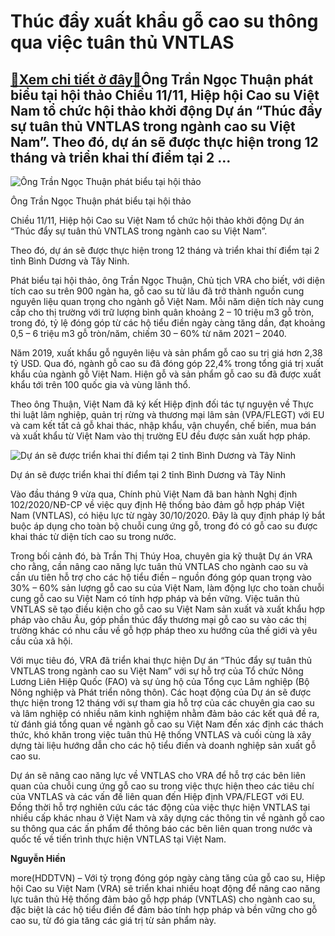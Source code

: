 Thúc đẩy xuất khẩu gỗ cao su thông qua việc tuân thủ VNTLAS
===========================================================

[:gift:Xem chi tiết ở đây:gift:](https://hddtvn.com/thuc-day-xuat-khau-go-cao-su-thong-qua-viec-tuan-thu-vntlas/)Ông Trần Ngọc Thuận phát biểu tại hội thảo Chiều 11/11, Hiệp hội Cao su Việt Nam tổ chức hội thảo khởi động Dự án “Thúc đẩy sự tuân thủ VNTLAS trong ngành cao su Việt Nam”. Theo đó, dự án sẽ được thực hiện trong 12 tháng và triển khai thí điểm tại 2 …
-----------------------------------------------------------------------------------------------------------------------------------------------------------------------------------------------------------------------------------------------------------





![Ông Trần Ngọc Thuận phát biểu tại hội thảo](https://hddtvn.com/wp-content/uploads/2021/01/5752_oYng_ThuaYYn.jpg "Ông Trần Ngọc Thuận phát biểu tại hội thảo")


Ông Trần Ngọc Thuận phát biểu tại hội thảo



Chiều 11/11, Hiệp hội Cao su Việt Nam tổ chức hội thảo khởi động Dự án “Thúc đẩy sự tuân thủ VNTLAS trong ngành cao su Việt Nam”.


Theo đó, dự án sẽ được thực hiện trong 12 tháng và triển khai thí điểm tại 2 tỉnh Bình Dương và Tây Ninh.


Phát biểu tại hội thảo, ông Trần Ngọc Thuận, Chủ tịch VRA cho biết, với diện tích cao su trên 900 ngàn ha, gỗ cao su từ lâu đã trở thành nguồn cung nguyên liệu quan trọng cho ngành gỗ Việt Nam. Mỗi năm diện tích này cung cấp cho thị trường với trữ lượng bình quân khoảng 2 – 10 triệu m3 gỗ tròn, trong đó, tỷ lệ đóng góp từ các hộ tiểu điền ngày càng tăng dần, đạt khoảng 0,5 – 6 triệu m3 gỗ tròn/năm, chiếm 30 – 60% từ năm 2021 – 2040.


Năm 2019, xuất khẩu gỗ nguyên liệu và sản phẩm gỗ cao su trị giá hơn 2,38 tỷ USD. Qua đó, ngành gỗ cao su đã đóng góp 22,4% trong tổng giá trị xuất khẩu của ngành gỗ Việt Nam. Hiện gỗ và sản phẩm gỗ cao su đã được xuất khẩu tới trên 100 quốc gia và vùng lãnh thổ.


Theo ông Thuận, Việt Nam đã ký kết Hiệp định đối tác tự nguyện về Thực thi luật lâm nghiệp, quản trị rừng và thương mại lâm sản (VPA/FLEGT) với EU và cam kết tất cả gỗ khai thác, nhập khẩu, vận chuyển, chế biến, mua bán và xuất khẩu từ Việt Nam vào thị trường EU đều được sản xuất hợp pháp.





![Dự án sẽ được triển khai thí điểm tại 2 tỉnh Bình Dương và Tây Ninh](https://hddtvn.com/wp-content/uploads/2021/01/5848_cao_su.jpg "Dự án sẽ được triển khai thí điểm tại 2 tỉnh Bình Dương và Tây Ninh")


Dự án sẽ được triển khai thí điểm tại 2 tỉnh Bình Dương và Tây Ninh



Vào đầu tháng 9 vừa qua, Chính phủ Việt Nam đã ban hành Nghị định 102/2020/NĐ-CP về việc quy định Hệ thống bảo đảm gỗ hợp pháp Việt Nam (VNTLAS), có hiệu lực từ ngày 30/10/2020. Đây là quy định pháp lý bắt buộc áp dụng cho toàn bộ chuỗi cung ứng gỗ, trong đó có gỗ cao su được khai thác từ diện tích cao su trong nước.


Trong bối cảnh đó, bà Trần Thị Thúy Hoa, chuyên gia kỹ thuật Dự án VRA cho rằng, cần nâng cao năng lực tuân thủ VNTLAS cho ngành cao su và cần ưu tiên hỗ trợ cho các hộ tiểu điền – nguồn đóng góp quan trọng vào 30% – 60% sản lượng gỗ cao su của Việt Nam, làm động lực cho toàn chuỗi cung gỗ cao su Việt Nam có tính hợp pháp và bền vững. Việc tuân thủ VNTLAS sẽ tạo điều kiện cho gỗ cao su Việt Nam sản xuất và xuất khẩu hợp pháp vào châu Âu, góp phần thúc đẩy thương mại gỗ cao su vào các thị trường khác có nhu cầu về gỗ hợp pháp theo xu hướng của thế giới và yêu cầu của xã hội.


Với mục tiêu đó, VRA đã triển khai thực hiện Dự án “Thúc đẩy sự tuân thủ VNTLAS trong ngành cao su Việt Nam” với sự hỗ trợ của Tổ chức Nông Lương Liên Hiệp Quốc (FAO) và sự ủng hộ của Tổng cục Lâm nghiệp (Bộ Nông nghiệp và Phát triển nông thôn). Các hoạt động của Dự án sẽ được thực hiện trong 12 tháng với sự tham gia hỗ trợ của các chuyên gia cao su và lâm nghiệp có nhiều năm kinh nghiệm nhằm đảm bảo các kết quả đề ra, từ đánh giá tổng quan về ngành gỗ cao su Việt Nam đến xác định các thách thức, khó khăn trong việc tuân thủ Hệ thống VNTLAS và cuối cùng là xây dựng tài liệu hướng dẫn cho các hộ tiểu điền và doanh nghiệp sản xuất gỗ cao su.


Dự án sẽ nâng cao năng lực về VNTLAS cho VRA để hỗ trợ các bên liên quan của chuỗi cung ứng gỗ cao su trong việc thực hiện theo các tiêu chí của VNTLAS và các vấn đề liên quan đến Hiệp định VPA/FLEGT với EU. Đồng thời hỗ trợ nghiên cứu các tác động của việc thực hiện VNTLAS tại nhiều cấp khác nhau ở Việt Nam và xây dựng các thông tin về ngành gỗ cao su thông qua các ấn phẩm để thông báo các bên liên quan trong nước và quốc tế về tiến trình thực hiện VNTLAS tại Việt Nam.




**Nguyễn Hiền**



more(HDDTVN) – Với tỷ trọng đóng góp ngày càng tăng của gỗ cao su, Hiệp hội Cao su Việt Nam (VRA) sẽ triển khai nhiều hoạt động để nâng cao năng lực tuân thủ Hệ thống đảm bảo gỗ hợp pháp (VNTLAS) cho ngành cao su, đặc biệt là các hộ tiểu điền để đảm bảo tính hợp pháp và bền vững cho gỗ cao su, từ đó gia tăng các giá trị từ sản phẩm này.

